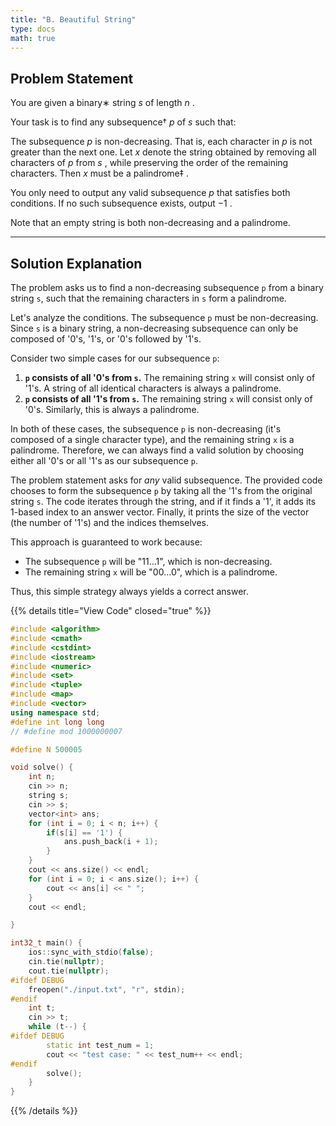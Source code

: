 ```yaml
---
title: "B. Beautiful String"
type: docs
math: true
---
```


## Problem Statement

You are given a binary∗
 string $s$
 of length $n$
.

Your task is to find any subsequence†
 $p$
 of $s$
 such that:

The subsequence $p$
 is non-decreasing. That is, each character in $p$
 is not greater than the next one.
Let $x$
 denote the string obtained by removing all characters of $p$
 from $s$
, while preserving the order of the remaining characters. Then $x$
 must be a palindrome‡
.

You only need to output any valid subsequence $p$
 that satisfies both conditions. If no such subsequence exists, output $-1$
.

Note that an empty string is both non-decreasing and a palindrome.

---

## Solution Explanation

The problem asks us to find a non-decreasing subsequence `p` from a binary string `s`, such that the remaining characters in `s` form a palindrome.

Let's analyze the conditions. The subsequence `p` must be non-decreasing. Since `s` is a binary string, a non-decreasing subsequence can only be composed of '0's, '1's, or '0's followed by '1's.

Consider two simple cases for our subsequence `p`:
1.  **`p` consists of all '0's from `s`.** The remaining string `x` will consist only of '1's. A string of all identical characters is always a palindrome.
2.  **`p` consists of all '1's from `s`.** The remaining string `x` will consist only of '0's. Similarly, this is always a palindrome.

In both of these cases, the subsequence `p` is non-decreasing (it's composed of a single character type), and the remaining string `x` is a palindrome. Therefore, we can always find a valid solution by choosing either all '0's or all '1's as our subsequence `p`.

The problem statement asks for *any* valid subsequence. The provided code chooses to form the subsequence `p` by taking all the '1's from the original string `s`. The code iterates through the string, and if it finds a '1', it adds its 1-based index to an answer vector. Finally, it prints the size of the vector (the number of '1's) and the indices themselves.

This approach is guaranteed to work because:
-   The subsequence `p` will be "11...1", which is non-decreasing.
-   The remaining string `x` will be "00...0", which is a palindrome.

Thus, this simple strategy always yields a correct answer.

{{% details title="View Code" closed="true" %}}
```cpp
#include <algorithm>
#include <cmath>
#include <cstdint>
#include <iostream>
#include <numeric>
#include <set>
#include <tuple>
#include <map>
#include <vector>
using namespace std;
#define int long long
// #define mod 1000000007

#define N 500005

void solve() {
    int n;
    cin >> n;
    string s;
    cin >> s;
    vector<int> ans;
    for (int i = 0; i < n; i++) {
        if(s[i] == '1') {
            ans.push_back(i + 1);
        }
    }
    cout << ans.size() << endl;
    for (int i = 0; i < ans.size(); i++) {
        cout << ans[i] << " ";
    }
    cout << endl;

}

int32_t main() {
    ios::sync_with_stdio(false);
    cin.tie(nullptr);
    cout.tie(nullptr);
#ifdef DEBUG
    freopen("./input.txt", "r", stdin);
#endif
    int t;
    cin >> t;
    while (t--) {
#ifdef DEBUG
        static int test_num = 1;
        cout << "test case: " << test_num++ << endl;
#endif
        solve();
    }
}
```
{{% /details %}}
